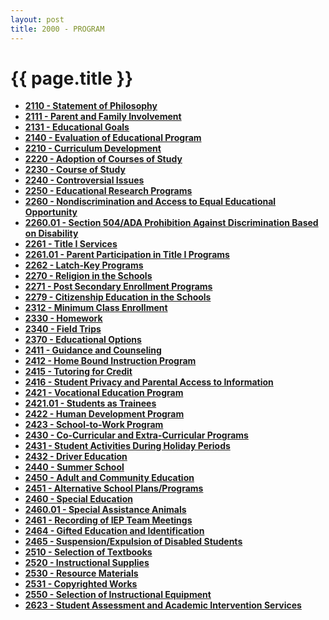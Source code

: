 ```yaml
---
layout: post
title: 2000 - PROGRAM
---
```


{{ page.title }}
================

-   **[2110 - Statement of Philosophy](po2110.md)**
-   **[2111 - Parent and Family Involvement](po2111.md)**
-   **[2131 - Educational Goals](po2131.md)**
-   **[2140 - Evaluation of Educational Program](po2140.md)**
-   **[2210 - Curriculum Development](po2210.md)**
-   **[2220 - Adoption of Courses of Study](po2220.md)**
-   **[2230 - Course of Study](po2230.md)**
-   **[2240 - Controversial Issues](po2240.md)**
-   **[2250 - Educational Research Programs](po2250.md)**
-   **[2260 - Nondiscrimination and Access to Equal Educational Opportunity](po2260.md)**
-   **[2260.01 - Section 504/ADA Prohibition Against Discrimination Based on Disability](po2260.01.md)**
-   **[2261 - Title I Services](po2261.md)**
-   **[2261.01 - Parent Participation in Title I Programs](po2261.01.md)**
-   **[2262 - Latch-Key Programs](po2262.md)**
-   **[2270 - Religion in the Schools](po2270.md)**
-   **[2271 - Post Secondary Enrollment Programs](po2271.md)**
-   **[2279 - Citizenship Education in the Schools](po2279.md)**
-   **[2312 - Minimum Class Enrollment](po2312.md)**
-   **[2330 - Homework](po2330.md)**
-   **[2340 - Field Trips](po2340.md)**
-   **[2370 - Educational Options](po2370.md)**
-   **[2411 - Guidance and Counseling](po2411.md)**
-   **[2412 - Home Bound Instruction Program](po2412.md)**
-   **[2415 - Tutoring for Credit](po2415.md)**
-   **[2416 - Student Privacy and Parental Access to Information](po2416.md)**
-   **[2421 - Vocational Education Program](po2421.md)**
-   **[2421.01 - Students as Trainees](po2421.01.md)**
-   **[2422 - Human Development Program](po2422.md)**
-   **[2423 - School-to-Work Program](po2423.md)**
-   **[2430 - Co-Curricular and Extra-Curricular Programs](po2430.md)**
-   **[2431 - Student Activities During Holiday Periods](po2431.md)**
-   **[2432 - Driver Education](po2432.md)**
-   **[2440 - Summer School](po2440.md)**
-   **[2450 - Adult and Community Education](po2450.md)**
-   **[2451 - Alternative School Plans/Programs](po2451.md)**
-   **[2460 - Special Education](po2460.md)**
-   **[2460.01 - Special Assistance Animals](po2460.01.md)**
-   **[2461 - Recording of IEP Team Meetings](po2461.md)**
-   **[2464 - Gifted Education and Identification](po2464.md)**
-   **[2465 - Suspension/Expulsion of Disabled Students](po2465.md)**
-   **[2510 - Selection of Textbooks](po2510.md)**
-   **[2520 - Instructional Supplies](po2520.md)**
-   **[2530 - Resource Materials](po2530.md)**
-   **[2531 - Copyrighted Works](po2531.md)**
-   **[2550 - Selection of Instructional Equipment](po2550.md)**
-   **[2623 - Student Assessment and Academic Intervention Services](po2623.md)**

